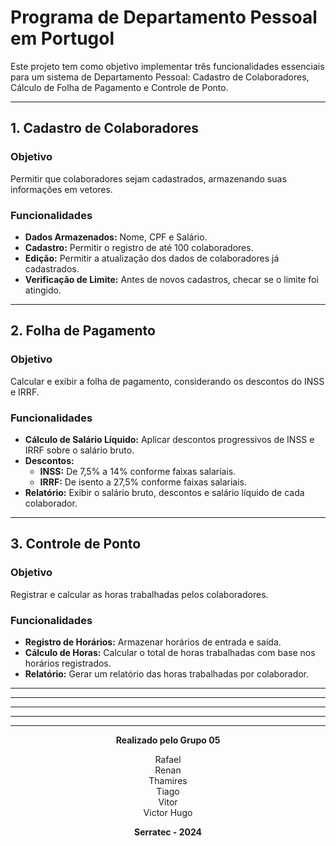 # Programa de Departamento Pessoal em Portugol

Este projeto tem como objetivo implementar três funcionalidades essenciais para um sistema de Departamento Pessoal: Cadastro de Colaboradores, Cálculo de Folha de Pagamento e Controle de Ponto.

---

## 1. Cadastro de Colaboradores

### Objetivo
Permitir que colaboradores sejam cadastrados, armazenando suas informações em vetores.

### Funcionalidades
- **Dados Armazenados:** Nome, CPF e Salário.
- **Cadastro:** Permitir o registro de até 100 colaboradores.
- **Edição:** Permitir a atualização dos dados de colaboradores já cadastrados.
- **Verificação de Limite:** Antes de novos cadastros, checar se o limite foi atingido.

---

## 2. Folha de Pagamento

### Objetivo
Calcular e exibir a folha de pagamento, considerando os descontos do INSS e IRRF.

### Funcionalidades
- **Cálculo de Salário Líquido:** Aplicar descontos progressivos de INSS e IRRF sobre o salário bruto.
- **Descontos:**
  - **INSS:** De 7,5% a 14% conforme faixas salariais.
  - **IRRF:** De isento a 27,5% conforme faixas salariais.
- **Relatório:** Exibir o salário bruto, descontos e salário líquido de cada colaborador.

---

## 3. Controle de Ponto

### Objetivo
Registrar e calcular as horas trabalhadas pelos colaboradores.

### Funcionalidades
- **Registro de Horários:** Armazenar horários de entrada e saída.
- **Cálculo de Horas:** Calcular o total de horas trabalhadas com base nos horários registrados.
- **Relatório:** Gerar um relatório das horas trabalhadas por colaborador.

---

---

---

---

---

<p align="center">
  <strong>Realizado pelo Grupo 05</strong>
</p>

<p align="center">
  Rafael <br>
  Renan <br>
  Thamires <br>
  Tiago <br>
  Vitor <br>
  Victor Hugo
</p>

<p align="center">
  <strong>Serratec - 2024</strong>
</p>




